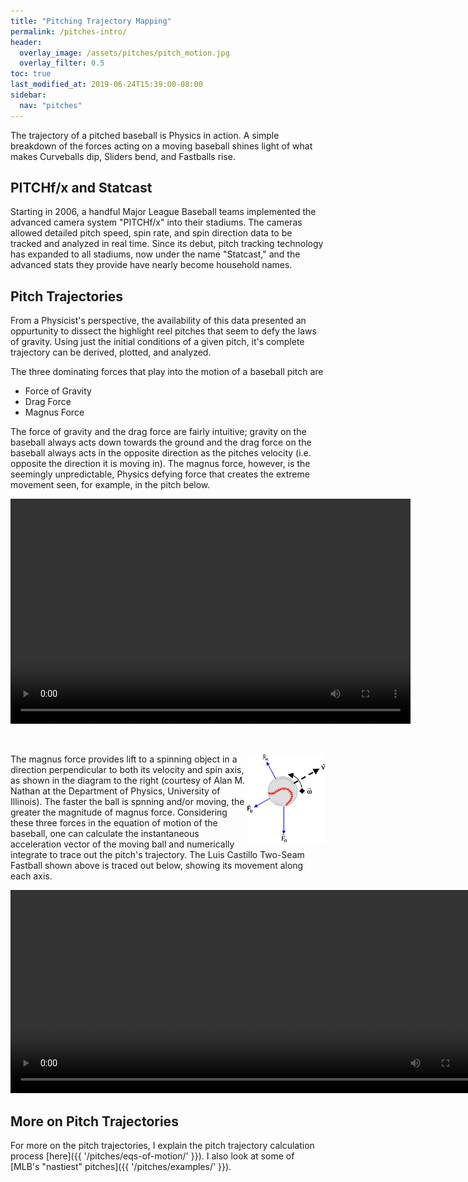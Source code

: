```yaml
---
title: "Pitching Trajectory Mapping"
permalink: /pitches-intro/
header:
  overlay_image: /assets/pitches/pitch_motion.jpg
  overlay_filter: 0.5
toc: true
last_modified_at: 2019-06-24T15:39:00-08:00
sidebar:
  nav: "pitches"
---
```

The trajectory of a pitched baseball is Physics in action. A simple breakdown of the forces acting on a moving baseball shines light of what makes Curveballs dip, Sliders bend, and Fastballs rise.

## PITCHf/x and Statcast
Starting in 2006, a handful Major League Baseball teams implemented the advanced camera system "PITCHf/x" into their stadiums. The cameras allowed detailed pitch speed, spin rate, and spin direction data to be tracked and analyzed in real time. Since its debut, pitch tracking technology has expanded to all stadiums, now under the name "Statcast," and the advanced stats they provide have nearly become household names. 

## Pitch Trajectories
From a Physicist's perspective, the availability of this data presented an oppurtunity to dissect the highlight reel pitches that seem to defy the laws of gravity. Using just the initial conditions of a given pitch, it's complete trajectory can be derived, plotted, and analyzed. 

The three dominating forces that play into the motion of a baseball pitch are 
* Force of Gravity
* Drag Force
* Magnus Force

The force of gravity and the drag force are fairly intuitive; gravity on the baseball always acts down towards the ground and the drag force on the baseball always acts in the opposite direction as the pitches velocity (i.e. opposite the direction it is moving in). The magnus force, however, is the seemingly unpredictable, Physics defying force that creates the extreme movement seen, for example, in the pitch below. 
<p align="center">
    <video width="640" height="360" controls="controls">
        <source src="/assets/videos/Castillo_2seam.mp4" type="video/mp4">
    </video>
</p>&nbsp;


<img align="right"
     width="25%"
     height="35%"
     src="/assets/figures/magnus.png">
The magnus force provides lift to a spinning object in a direction perpendicular to both its velocity and spin axis, as shown in the diagram to the right (courtesy of Alan M. Nathan at the Department of Physics, University of Illinois). The faster the ball is spnning and/or moving, the greater the magnitude of magnus force. Considering these three forces in the equation of motion of the baseball, one can calculate the instantaneous acceleration vector of the moving ball and numerically integrate to trace out the pitch's trajectory. The Luis Castillo Two-Seam Fastball shown above is traced out below, showing its movement along each axis. 
<p align="center">
    <video width="768" height="325" controls="controls">
        <source src="/assets/videos/castillo_all.mp4" type="video/mp4">
    </video>
</p>

## More on Pitch Trajectories
For more on the pitch trajectories, I explain the pitch trajectory calculation process [here]({{ '/pitches/eqs-of-motion/' }}). I also look at some of [MLB's "nastiest" pitches]({{ '/pitches/examples/' }}).







